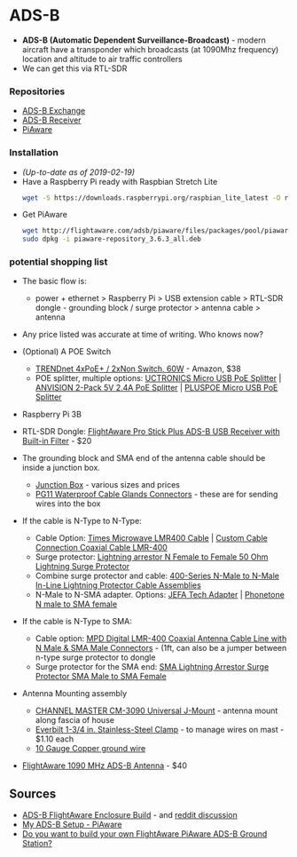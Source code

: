 # ADS-B

* <strong>ADS-B (Automatic Dependent Surveillance-Broadcast)</strong> - modern aircraft have a transponder which broadcasts (at 1090Mhz frequency) location and altitude to air traffic controllers
* We can get this via RTL-SDR

### Repositories

* [ADS-B Exchange](https://github.com/jprochazka/adsb-exchange)
* [ADS-B Receiver](https://github.com/jprochazka/adsb-receiver)
* [PiAware](https://github.com/flightaware/piaware)

### Installation

* <em>(Up-to-date as of 2019-02-19)</em>
* Have a Raspberry Pi ready with Raspbian Stretch Lite
  ```bash
  wget -S https://downloads.raspberrypi.org/raspbian_lite_latest -O raspbian.zip
  ```
* Get PiAware
  ```bash
  wget http://flightaware.com/adsb/piaware/files/packages/pool/piaware/p/piaware-support/piaware-repository_3.6.3_all.deb
  sudo dpkg -i piaware-repository_3.6.3_all.deb
  ```

### potential shopping list

* The basic flow is:
  * power + ethernet > Raspberry Pi > USB extension cable > RTL-SDR dongle - grounding block / surge protector > antenna cable > antenna
* Any price listed was accurate at time of writing. Who knows now?

* (Optional) A POE Switch
  * [TRENDnet 4xPoE+ / 2xNon Switch, 60W](https://www.amazon.com/dp/B0152WZRBM/) - Amazon, $38
  * POE splitter, multiple options:
    [UCTRONICS Micro USB PoE Splitter](https://www.amazon.com/dp/B01MDLUSE7/) |
    [ANVISION 2-Pack 5V 2.4A PoE Splitter](https://www.amazon.com/dp/B079D5452Z/) |
    [PLUSPOE Micro USB PoE Splitter ](https://www.amazon.com/dp/B075CQRX2H/)
* Raspberry Pi 3B
* RTL-SDR Dongle: [FlightAware Pro Stick Plus ADS-B USB Receiver with Built-in Filter](https://www.amazon.com/dp/B01M7REJJW/) - $20
* The grounding block and SMA end of the antenna cable should be inside a junction box.
  * [Junction Box](https://www.amazon.com/dp/B0719TB8TM/) - various sizes and prices
  * [PG11 Waterproof Cable Glands Connectors](https://www.amazon.com/dp/B00843UH4O/) - these are for sending wires into the box
* If the cable is N-Type to N-Type:
  * Cable Option: [Times Microwave LMR400 Cable](https://www.amazon.com/dp/B01N3CA5Y7/) | [Custom Cable Connection Coaxial Cable LMR-400](https://www.amazon.com/dp/B01N4M0DMH/)
  * Surge protector: [Lightning arrestor N Female to Female 50 Ohm Lightning Surge Protector](https://www.amazon.com/dp/B0751CCQN7/)
  * Combine surge protector and cable: [400-Series N-Male to N-Male In-Line Lightning Protector Cable Assemblies](http://www.l-com.com/surge-protector-400-series-n-male-to-n-male-in-line-lightning-protector-cable-assemblies)
  * N-Male to N-SMA adapter. Options: [JEFA Tech Adapter](https://www.amazon.com/dp/B001GUSCH6/) | [Phonetone N male to SMA female](https://www.amazon.com/dp/B00KL6PXMI/)
* If the cable is N-Type to SMA:
  * Cable option: [MPD Digital LMR-400 Coaxial Antenna Cable Line with N Male & SMA Male Connectors](https://www.amazon.com/dp/B00H9II8I2/) - (1ft, can also be a jumper between n-type surge protector to dongle
  * Surge protector for the SMA end: [SMA Lightning Arrestor Surge Protector SMA Male to SMA Female](https://www.amazon.com/dp/B07K25Y1JW/)
* Antenna Mounting assembly
  * [CHANNEL MASTER CM-3090 Universal J-Mount](https://www.amazon.com/dp/B000BSIABM) - antenna mount along fascia of house
  * [Everbilt 1-3/4 in. Stainless-Steel Clamp](https://www.homedepot.com/p/202309386) - to manage wires on mast - $1.10 each
  * [10 Gauge Copper ground wire](https://www.amazon.com/dp/B008OILG5I)

* [FlightAware 1090 MHz ADS-B Antenna](https://www.amazon.com/dp/B00WZL6WPO/) - $40

## Sources

* [ADS-B FlightAware Enclosure Build](https://imgur.com/gallery/dpyGo) - and [reddit discussion](https://www.reddit.com/r/RTLSDR/comments/7pkso6/)
* [My ADS-B Setup - PiAware](https://www.reddit.com/r/ADSB/comments/akk01c/)
* [Do you want to build your own FlightAware PiAware ADS-B Ground Station?](https://flightaware.com/adsb/piaware/build)

